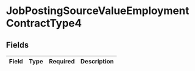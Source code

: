 # JobPostingSourceValueEmploymentContractType4


## Fields

| Field       | Type        | Required    | Description |
| ----------- | ----------- | ----------- | ----------- |